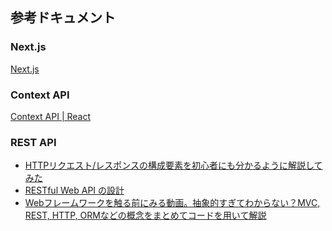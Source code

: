 
## 参考ドキュメント

### Next.js

[Next.js](https://nextjs.org/docs)

### Context API

[Context API | React](https://ja.react.dev/learn/passing-data-deeply-with-context)

### REST API

- [HTTPリクエスト/レスポンスの構成要素を初心者にも分かるように解説してみた
](https://qiita.com/koheiyamaguchi0203/items/5777c4653a01ae4c7b06)
- [RESTful Web API の設計](https://learn.microsoft.com/ja-jp/azure/architecture/best-practices/api-design)
- [Webフレームワークを触る前にみる動画。抽象的すぎてわからない？MVC, REST, HTTP, ORMなどの概念をまとめてコードを用いて解説](https://www.youtube.com/watch?v=5TubB4Ylt5A&t=132s)

